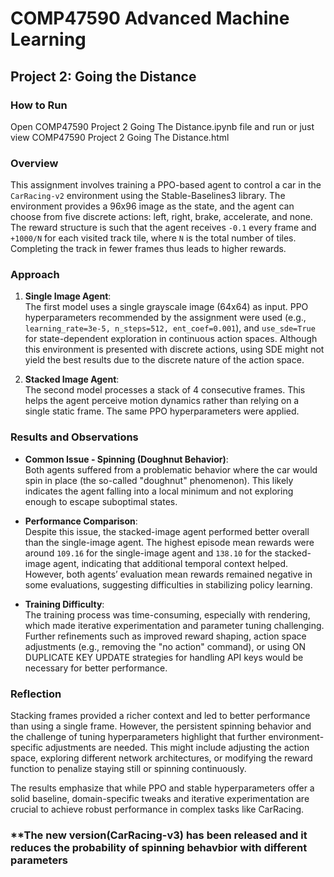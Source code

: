 # COMP47590 Advanced Machine Learning
## Project 2: Going the Distance
### How to Run
Open COMP47590 Project 2 Going The Distance.ipynb file and run or just view COMP47590 Project 2 Going The Distance.html

### Overview
This assignment involves training a PPO-based agent to control a car in the `CarRacing-v2` environment using the Stable-Baselines3 library. The environment provides a 96x96 image as the state, and the agent can choose from five discrete actions: left, right, brake, accelerate, and none. The reward structure is such that the agent receives `-0.1` every frame and `+1000/N` for each visited track tile, where `N` is the total number of tiles. Completing the track in fewer frames thus leads to higher rewards.

### Approach
1. **Single Image Agent**:  
   The first model uses a single grayscale image (64x64) as input. PPO hyperparameters recommended by the assignment were used (e.g., `learning_rate=3e-5, n_steps=512, ent_coef=0.001`), and `use_sde=True` for state-dependent exploration in continuous action spaces. Although this environment is presented with discrete actions, using SDE might not yield the best results due to the discrete nature of the action space.

2. **Stacked Image Agent**:  
   The second model processes a stack of 4 consecutive frames. This helps the agent perceive motion dynamics rather than relying on a single static frame. The same PPO hyperparameters were applied.

### Results and Observations
- **Common Issue - Spinning (Doughnut Behavior)**:  
  Both agents suffered from a problematic behavior where the car would spin in place (the so-called "doughnut" phenomenon). This likely indicates the agent falling into a local minimum and not exploring enough to escape suboptimal states.
  
- **Performance Comparison**:  
  Despite this issue, the stacked-image agent performed better overall than the single-image agent. The highest episode mean rewards were around `109.16` for the single-image agent and `138.10` for the stacked-image agent, indicating that additional temporal context helped. However, both agents’ evaluation mean rewards remained negative in some evaluations, suggesting difficulties in stabilizing policy learning.

- **Training Difficulty**:  
  The training process was time-consuming, especially with rendering, which made iterative experimentation and parameter tuning challenging. Further refinements such as improved reward shaping, action space adjustments (e.g., removing the "no action" command), or using ON DUPLICATE KEY UPDATE strategies for handling API keys would be necessary for better performance.

### Reflection
Stacking frames provided a richer context and led to better performance than using a single frame. However, the persistent spinning behavior and the challenge of tuning hyperparameters highlight that further environment-specific adjustments are needed. This might include adjusting the action space, exploring different network architectures, or modifying the reward function to penalize staying still or spinning continuously.

The results emphasize that while PPO and stable hyperparameters offer a solid baseline, domain-specific tweaks and iterative experimentation are crucial to achieve robust performance in complex tasks like CarRacing.

### **The new version(CarRacing-v3) has been released and it reduces the probability of spinning behavbior with different parameters